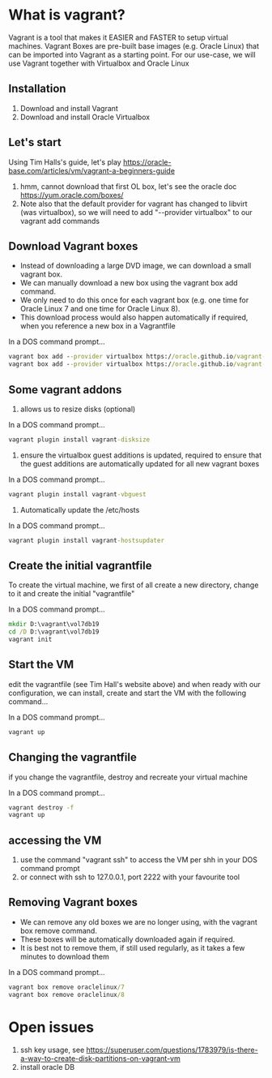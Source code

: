 # What is vagrant?
Vagrant is a tool that makes it EASIER and FASTER to setup virtual machines. Vagrant Boxes are pre-built base images (e.g. Oracle Linux) that can be imported into Vagrant as a starting point. For our use-case, we will use Vagrant together with Virtualbox and Oracle Linux


## Installation
1. Download and install Vagrant
1. Download and install Oracle Virtualbox

## Let's start
Using Tim Halls's guide, let's play
https://oracle-base.com/articles/vm/vagrant-a-beginners-guide

1. hmm, cannot download that first OL box, let's see the oracle doc https://yum.oracle.com/boxes/
1. Note also that the default provider for vagrant has changed to libvirt (was virtualbox), so we will need to add "--provider virtualbox" to our vagrant add commands


## Download Vagrant boxes
- Instead of downloading a large DVD image, we can download a small vagrant box. 
- We can manually download a new box using the vagrant box add command. 
- We only need to do this once for each vagrant box (e.g. one time for Oracle Linux 7 and one time for Oracle Linux 8). 
- This download process would also happen automatically if required, when you reference a new box in a Vagrantfile

In a DOS command prompt...
```cmd
vagrant box add --provider virtualbox https://oracle.github.io/vagrant-projects/boxes/oraclelinux/7.json
vagrant box add --provider virtualbox https://oracle.github.io/vagrant-projects/boxes/oraclelinux/8.json
```

## Some vagrant addons
1. allows us to resize disks (optional)

In a DOS command prompt...
```cmd
vagrant plugin install vagrant-disksize
```
1. ensure the virtualbox guest additions is updated, required to ensure that the guest additions are automatically updated for all new vagrant boxes

In a DOS command prompt...
```cmd
vagrant plugin install vagrant-vbguest
```

1. Automatically update the /etc/hosts

In a DOS command prompt...
```cmd
vagrant plugin install vagrant-hostsupdater
```
## Create the initial vagrantfile
To create the virtual machine, we first of all create a new directory, change to it and create the initial "vagrantfile"

In a DOS command prompt...
```cmd
mkdir D:\vagrant\vol7db19
cd /D D:\vagrant\vol7db19
vagrant init
```

## Start the VM
edit the vagrantfile (see Tim Hall's website above) and when ready with our configuration, we can install, create and start the VM with the following command...

In a DOS command prompt...
```cmd
vagrant up
```


## Changing the vagrantfile
if you change the vagrantfile, destroy and recreate your virtual machine

In a DOS command prompt...
```cmd
vagrant destroy -f
vagrant up
```

## accessing the VM
1. use the command "vagrant ssh" to access the VM per shh in your DOS command prompt
1. or connect with ssh to 127.0.0.1, port 2222 with your favourite tool

## Removing Vagrant boxes
- We can remove any old boxes we are no longer using, with the vagrant box remove command.
- These boxes will be automatically downloaded again if required. 
- It is best not to remove them, if still used regularly, as it takes a few minutes to download them

In a DOS command prompt...
```cmd
vagrant box remove oraclelinux/7
vagrant box remove oraclelinux/8
```

# Open issues
1. ssh key usage, see https://superuser.com/questions/1783979/is-there-a-way-to-create-disk-partitions-on-vagrant-vm
1. install oracle DB
